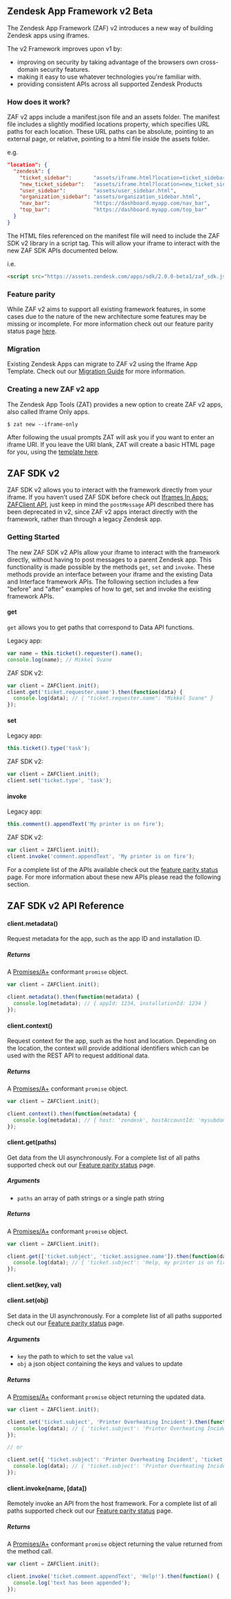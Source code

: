 ## Zendesk App Framework v2 Beta
The Zendesk App Framework (ZAF) v2 introduces a new way of building Zendesk apps using iframes.

The v2 Framework improves upon v1 by:
- improving on security by taking advantage of the browsers own cross-domain security features.
- making it easy to use whatever technologies you're familiar with.
- providing consistent APIs across all supported Zendesk Products

### How does it work?
ZAF v2 apps include a manifest.json file and an assets folder. The manifest file includes a slightly modified locations property, which specifies URL paths for each location. These URL paths can be absolute, pointing to an external page, or relative, pointing to a html file inside the assets folder.

e.g.
```json
"location": {
  "zendesk": {
    "ticket_sidebar":       "assets/iframe.html?location=ticket_sidebar",
    "new_ticket_sidebar":   "assets/iframe.html?location=new_ticket_sidebar",
    "user_sidebar":         "assets/user_sidebar.html",
    "organization_sidebar": "assets/organization_sidebar.html",
    "nav_bar":              "https://dashboard.myapp.com/nav_bar",
    "top_bar":              "https://dashboard.myapp.com/top_bar"
  }
}
```

The HTML files referenced on the manifest file will need to include the ZAF SDK v2 library in a script tag. This will allow your iframe to interact with the new ZAF SDK APIs documented below.

i.e.
```html
<script src="https://assets.zendesk.com/apps/sdk/2.0.0-beta1/zaf_sdk.js"></script>
```

### Feature parity
While ZAF v2 aims to support all existing framework features, in some cases due to the nature of the new architecture some features may be missing or incomplete. For more information check out our feature parity status page [here]().

### Migration
Existing Zendesk Apps can migrate to ZAF v2 using the Iframe App Template. Check out our [Migration Guide]() for more information.

### Creating a new ZAF v2 app
The Zendesk App Tools (ZAT) provides a new option to create ZAF v2 apps, also called Iframe Only apps.

```
$ zat new --iframe-only
```

After following the usual prompts ZAT will ask you if you want to enter an iframe URI. If you leave the URI blank, ZAT will create a basic HTML page for you, using the [template here](https://github.com/zendesk/zendesk_apps_tools/blob/master/app_template_iframe/assets/iframe.html).

## ZAF SDK v2
ZAF SDK v2 allows you to interact with the framework directly from your iframe. If you haven't used ZAF SDK before check out [Iframes In Apps: ZAFClient API](./iframes_in_apps#zafclient-api), just keep in mind the `postMessage` API described there has been deprecated in v2, since ZAF v2 apps interact directly with the framework, rather than through a legacy Zendesk app.

### Getting Started
The new ZAF SDK v2 APIs allow your iframe to interact with the framework directly, without having to post messages to a parent Zendesk app. This functionality is made possible by the methods `get`, `set` and `invoke`. These methods provide an interface between your iframe and the existing Data and Interface framework APIs. The following section includes a few "before" and "after" examples of how to get, set and invoke the existing framework APIs.

#### get
`get` allows you to get paths that correspond to Data API functions.

Legacy app:
```js
var name = this.ticket().requester().name();
console.log(name); // Mikkel Svane
```

ZAF SDK v2:
```js
var client = ZAFClient.init();
client.get('ticket.requester.name').then(function(data) {
  console.log(data); // { "ticket.requester.name": "Mikkel Svane" }
});
```

#### set
Legacy app:
```js
this.ticket().type('task');
```

ZAF SDK v2:
```js
var client = ZAFClient.init();
client.set('ticket.type', 'task');
```

#### invoke
Legacy app:
```js
this.comment().appendText('My printer is on fire');
```

ZAF SDK v2:
```js
var client = ZAFClient.init();
client.invoke('comment.appendText', 'My printer is on fire');
```

For a complete list of the APIs available check out the [feature parity status]() page. For more information about these new APIs please read the following section.

## ZAF SDK v2 API Reference

#### client.metadata()

Request metadata for the app, such as the app ID and installation ID.

##### Returns

A [Promises/A+](https://promisesaplus.com) conformant `promise` object.

```javascript
var client = ZAFClient.init();

client.metadata().then(function(metadata) {
  console.log(metadata); // { appId: 1234, installationId: 1234 }
});
```

#### client.context()

Request context for the app, such as the host and location.
Depending on the location, the context will provide additional identifiers
which can be used with the REST API to request additional data.

##### Returns

A [Promises/A+](https://promisesaplus.com) conformant `promise` object.

```javascript
var client = ZAFClient.init();

client.context().then(function(metadata) {
  console.log(metadata); // { host: 'zendesk', hostAccountId: 'mysubdomain', location: 'ticket_sidebar', ticketId: 1234 }
});
```

#### client.get(paths)

Get data from the UI asynchronously. For a complete list of all paths supported check out our [Feature parity status]() page.

##### Arguments

  * `paths` an array of path strings or a single path string

##### Returns

A [Promises/A+](https://promisesaplus.com) conformant `promise` object.

```javascript
var client = ZAFClient.init();

client.get(['ticket.subject', 'ticket.assignee.name']).then(function(data) {
  console.log(data); // { 'ticket.subject': 'Help, my printer is on fire', 'ticket.assignee.name': 'Mr Smith' }
});
```

#### client.set(key, val)
#### client.set(obj)

Set data in the UI asynchronously. For a complete list of all paths supported check out our [Feature parity status]() page.

##### Arguments

  * `key` the path to which to set the value `val`
  * `obj` a json object containing the keys and values to update

##### Returns

A [Promises/A+](https://promisesaplus.com) conformant `promise` object returning the updated data.

```javascript
var client = ZAFClient.init();

client.set('ticket.subject', 'Printer Overheating Incident').then(function(data) {
  console.log(data); // { 'ticket.subject': 'Printer Overheating Incident' }
});

// or

client.set({ 'ticket.subject': 'Printer Overheating Incident', 'ticket.type': 'incident' }).then(function(data) {
  console.log(data); // { 'ticket.subject': 'Printer Overheating Incident', 'ticket.type': 'incident' }
});
```

#### client.invoke(name, [data])

Remotely invoke an API from the host framework. For a complete list of all paths supported check out our [Feature parity status]() page.

##### Returns

A [Promises/A+](https://promisesaplus.com) conformant `promise` object returning the value returned from the method call.

```javascript
var client = ZAFClient.init();

client.invoke('ticket.comment.appendText', 'Help!').then(function() {
  console.log('text has been appended');
});
```
